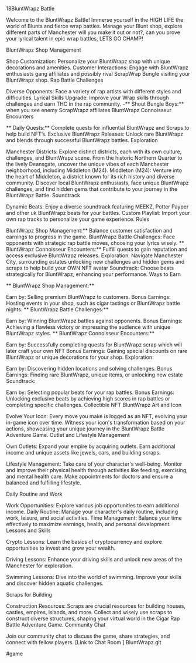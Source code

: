 18BluntWrapz Battle

Welcome to the BluntWrapz Battle! Immerse yourself in the HIGH LIFE the world of Blunts and fierce wrap battles. Manage your Blunt shop, explore different parts of Manchester will you make it out or not?, can you prove your lyrical talent in epic wrap battles, LETS GO CHAMP!

BluntWrapz Shop Management

Shop Customization: Personalize your BluntWrapz shop with unique decorations and amenities.
Customer Interactions: Engage with BluntWrapz enthusiasts gang affiliates and possibly rival ScrapWrap Bungle visiting your BluntWrapz shop.
Rap Battle Challenges

Diverse Opponents: Face a variety of rap artists with different styles and difficulties.
Lyrical Skills Upgrade: Improve your Wrap skills through challenges and earn THC in the rap community. -** Shout Bungle Boys:** when you see enemy ScrapWrapz affiliates
BluntWrapz Connoisseur Encounters

** Daily Quests:** Complete quests for influential BluntWrapz and Scraps to help build NFT’s.
Exclusive BluntWrapz Releases: Unlock rare BluntWrapz and blends through successful BluntWrapz battles.
Exploration

Manchester Districts: Explore distinct districts, each with its own culture, challenges, and BluntWrapz scene. From the historic Northern Quarter to the lively Deansgate, uncover the unique vibes of each Manchester neighborhood, including Middleton (M24).
Middleton (M24): Venture into the heart of Middleton, a district known for its rich history and diverse community. Discover local BluntWrapz enthusiasts, face unique BluntWrapz challenges, and find hidden gems that contribute to your journey in the BluntWrapz Battle.
Soundtrack

Dynamic Beats: Enjoy a diverse soundtrack featuring MEEKZ, Potter Payper and other uk BluntWrapz beats for your battles.
Custom Playlist: Import your own rap tracks to personalize your game experience.
Rules

BluntWrapz Shop Management:** Balance customer satisfaction and earnings to progress in the game.
BluntWrapz Battle Challenges: Face opponents with strategic rap battle moves, choosing your lyrics wisely.
** BluntWrapz Connoisseur Encounters:** Fulfill quests to gain reputation and access exclusive BluntWrapz releases.
Exploration: Navigate Manchester City, surrounding estates unlocking new challenges and hidden gems and scraps to help build your OWN NFT avatar
Soundtrack: Choose beats strategically for BluntWrapz, enhancing your performance.
Ways to Earn

** BluntWrapz Shop Management:**

Earn by: Selling premium BluntWrapz to customers.
Bonus Earnings: Hosting events in your shop, such as cigar tastings or BluntWrapz battle nights.
** BluntWrapz Battle Challenges:**

Earn by: Winning BluntWrapz battles against opponents.
Bonus Earnings: Achieving a flawless victory or impressing the audience with unique BluntWrapz styles.
** BluntWrapz Connoisseur Encounters:**

Earn by: Successfully completing quests for BluntWrapz scrap which will later craft your own NFT
Bonus Earnings: Gaining special discounts on rare BluntWrapz or unique decorations for your shop.
Exploration:

Earn by: Discovering hidden locations and solving challenges.
Bonus Earnings: Finding rare BluntWrapz, unique items, or unlocking new estate
Soundtrack:

Earn by: Selecting popular beats for your rap battles.
Bonus Earnings: Unlocking exclusive beats by achieving high scores in rap battles or completing specific challenges.
Collectible NFT BluntWrapz Art and Icon

Evolve Your Icon: Every move you make is logged as an NFT, evolving your in-game icon over time. Witness your icon's transformation based on your actions, showcasing your unique journey in the BluntWrapz Battle Adventure Game.
Outlet and Lifestyle Management

Own Outlets: Expand your empire by acquiring outlets. Earn additional income and unique assets like jewels, cars, and building scraps.

Lifestyle Management: Take care of your character's well-being. Monitor and improve their physical health through activities like feeding, exercising, and mental health care. Make appointments for doctors and ensure a balanced and fulfilling lifestyle.

Daily Routine and Work

Work Opportunities: Explore various job opportunities to earn additional income.
Daily Routine: Manage your character's daily routine, including work, leisure, and social activities.
Time Management: Balance your time effectively to maximize earnings, health, and personal development.
Lessons and Skills

Crypto Lessons: Learn the basics of cryptocurrency and explore opportunities to invest and grow your wealth.

Driving Lessons: Enhance your driving skills and unlock new areas of the Manchester for exploration.

Swimming Lessons: Dive into the world of swimming. Improve your skills and discover hidden aquatic challenges.

Scraps for Building

Construction Resources: Scraps are crucial resources for building houses, castles, empires, islands, and more. Collect and wisely use scraps to construct diverse structures, shaping your virtual world in the Cigar Rap Battle Adventure Game.
Community Chat

Join our community chat to discuss the game, share strategies, and connect with fellow players. [Link to Chat Room
] BluntWrapz.git

#game

